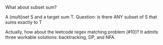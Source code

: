 What about subset sum?

A (multi)set S and a target sum T.
Question: is there ANY subset of S that sums exactly to T

Actually, how about the leetcode regex matching problem (#10)? It admits three workable solutions:
backtracking, DP, and NFA.
